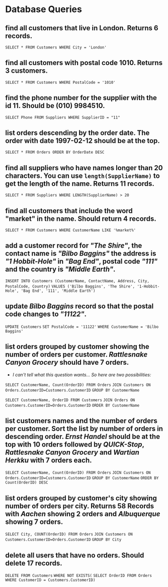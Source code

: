 # Database Queries

## find all customers that live in London. Returns 6 records.
 `SELECT * FROM Customers WHERE City = 'London'`

## find all customers with postal code 1010. Returns 3 customers.
 `SELECT * FROM Customers WHERE PostalCode = '1010'`

## find the phone number for the supplier with the id 11. Should be (010) 9984510.
 `SELECT Phone FROM Suppliers WHERE SupplierID = "11"`

## list orders descending by the order date. The order with date 1997-02-12 should be at the top.
 `SELECT * FROM Orders ORDER BY OrderDate DESC`

## find all suppliers who have names longer than 20 characters. You can use `length(SupplierName)` to get the length of the name. Returns 11 records.
 `SELECT * FROM Suppliers WHERE LENGTH(SupplierName) > 20`

## find all customers that include the word "market" in the name. Should return 4 records.
 `SELECT * FROM Customers WHERE CustomerName LIKE '%market%'`


## add a customer record for _"The Shire"_, the contact name is _"Bilbo Baggins"_ the address is _"1 Hobbit-Hole"_ in _"Bag End"_, postal code _"111"_ and the country is _"Middle Earth"_.
 `INSERT INTO Customers (CustomerName, ContactName, Address, City, PostalCode, Country)`
 `VALUES ('Bilbo Baggins', 'The Shire', '1-Hobbit-Hole', 'Bag End', '111', 'Middle Earth')`


## update _Bilbo Baggins_ record so that the postal code changes to _"11122"_.
 `UPDATE Customers`
 `SET PostalCode = '11122'`
 `WHERE CustomerName = 'Bilbo Baggins'`
 

## list orders grouped by customer showing the number of orders per customer. _Rattlesnake Canyon Grocery_ should have 7 orders.

- _I can't tell what this question wants... So here are two possibilities:_

 `SELECT CustomerName, Count(OrderID) FROM Orders`
 `JOIN Customers ON Orders.CustomerID=Customers.CustomerID`
 `GROUP BY CustomerName`

`SELECT CustomerName, OrderID FROM Customers`
`JOIN Orders ON Customers.CustomerID=Orders.CustomerID`
`ORDER BY CustomerName`

## list customers names and the number of orders per customer. Sort the list by number of orders in descending order. _Ernst Handel_ should be at the top with 10 orders followed by _QUICK-Stop_, _Rattlesnake Canyon Grocery_ and _Wartian Herkku_ with 7 orders each.
 `SELECT CustomerName, Count(OrderID) FROM Orders`
 `JOIN Customers ON Orders.CustomerID=Customers.CustomerID`
 `GROUP BY CustomerName`
 `ORDER BY Count(OrderID) DESC`

## list orders grouped by customer's city showing number of orders per city. Returns 58 Records with _Aachen_ showing 2 orders and _Albuquerque_ showing 7 orders.
`SELECT City, COUNT(OrderID) FROM Orders`
`JOIN Customers ON Customers.CustomerID=Orders.CustomerID`
`GROUP BY City`


## delete all users that have no orders. Should delete 17 records.
 `DELETE FROM Customers` 
 `WHERE NOT EXISTS(`
 `SELECT OrderID FROM Orders WHERE CustomerID = Customers.CustomerID)`